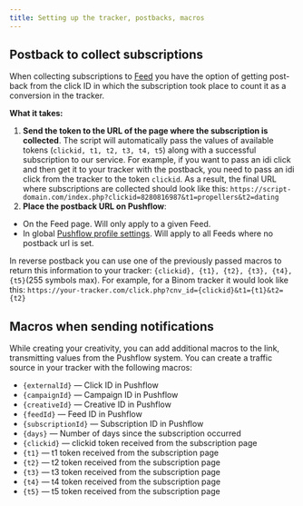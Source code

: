```yaml
---
title: Setting up the tracker, postbacks, macros
---
```



## Postback to collect subscriptions
When collecting subscriptions to [Feed](feed.md) you have the option of getting post-back from the click ID in which the subscription took place to count it as a conversion in the tracker.


**What it takes:**
1. **Send the token to the URL of the page where the subscription is collected**.  The script will automatically pass the values of available tokens (```clickid, t1, t2, t3, t4, t5```) along with a successful subscription to our service. For example, if you want to pass an idi click and then get it to your tracker with the postback, you need to pass an idi click from the tracker to the token ```clickid```. As a result, the final URL where subscriptions are collected should look like this: ```https://script-domain.com/index.php?clickid=8280816987&t1=propellers&t2=dating```
1. **Place the postback URL on Pushflow**:
  - On the Feed page. Will only apply to a given Feed.
  - In global [Pushflow profile settings](https://pushflow.net/app/options). Will apply to all Feeds where no postback url is set.

  In reverse postback you can use one of the previously passed macros to return this information to your tracker: ```{clickid}, {t1}, {t2}, {t3}, {t4}, {t5}```(255 symbols max).  For example, for a Binom tracker it would look like this: ```https://your-tracker.com/click.php?cnv_id={clickid}&t1={t1}&t2={t2}```

## Macros when sending notifications
While creating your creativity, you can add additional macros to the link, transmitting values from the Pushflow system. You can create a traffic source in your tracker with the following macros:
- ```{externalId}``` — Click ID in Pushflow
- ```{сampaignId}``` — Campaign ID in Pushflow
- ```{creativeId}``` — Creative ID in Pushflow
- ```{feedId}``` — Feed ID in Pushflow
- ```{subscriptionId}``` — Subscription ID in Pushflow
- ```{days}``` — Number of days since the subscription occurred
- ```{clickid}``` — clickid token received from the subscription page
- ```{t1}``` — t1 token received from the subscription page
- ```{t2}``` — t2 token received from the subscription page
- ```{t3}``` — t3 token received from the subscription page
- ```{t4}``` — t4 token received from the subscription page
- ```{t5}``` — t5 token received from the subscription page